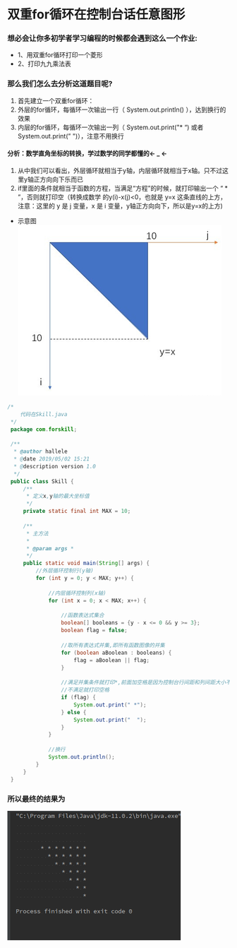 # 双重for循环在控制台话任意图形

### 想必会让你多初学者学习编程的时候都会遇到这么一个作业:
- 1、用双重for循环打印一个菱形
- 2、打印九九乘法表

### 那么我们怎么去分析这道题目呢?
1. 首先建立一个双重for循环：
2. 外层的for循环，每循环一次输出一行（ System.out.println() ），达到换行的效果
3. 内层的for循环，每循环一次输出一列（ System.out.print("* “) 或者 System.out.print(” ")），注意不用换行
#### 分析：数学直角坐标的转换，学过数学的同学都懂的<- _ <-
1. 从中我们可以看出，外层循环就相当于y轴，内层循环就相当于x轴。只不过这里y轴正方向向下乐而已
2. if里面的条件就相当于函数的方程，当满足“方程”的时候，就打印输出一个 “ * ”，否则就打印空（转换成数学
的y(i)-x(j)<0，也就是 y=x 这条直线的上方，注意：这里的 y 是 j 变量，x 是 i 变量，y轴正方向向下，所以是y=x的上方)
+ 示意图
![](1.png)
```java
/*
    代码在Skill.java
 */
 package com.forskill;
 
 /**
  * @author hallele
  * @date 2019/05/02 15:21
  * @description version 1.0
  */
 public class Skill {
     /**
      * 定义x,y轴的最大坐标值
      */
     private static final int MAX = 10;
 
     /**
      * 主方法
      *
      * @param args *
      */
     public static void main(String[] args) {
         //外层循环控制行(y轴)
         for (int y = 0; y < MAX; y++) {
 
             //内层循环控制列(x轴)
             for (int x = 0; x < MAX; x++) {
 
                 //函数表达式集合
                 boolean[] booleans = {y - x <= 0 && y >= 3};
                 boolean flag = false;
 
                 //取所有表达式并集,即所有函数图像的并集
                 for (boolean aBoolean : booleans) {
                     flag = aBoolean || flag;
                 }
 
                 //满足并集条件就打印*,前面加空格是因为控制台行间距和列间距大小不同,加上保持美观
                 //不满足就打印空格
                 if (flag) {
                     System.out.print(" *");
                 } else {
                     System.out.print("  ");
                 }
             }
 
             //换行
             System.out.println();
         }
     }
 }

```
### 所以最终的结果为
![结果](2.png)
